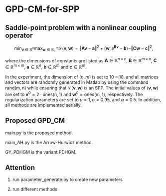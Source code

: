 # GPD-CM-for-SPP

## Saddle-point problem with a nonlinear coupling operator
$$
\min_{\mathbf{v}\in \mathbb{R}^{n}}\max_{\mathbf{w}\in \mathbb{R}^{m}_{+}}\mathcal{L}(\mathbf{v},\mathbf{w})=\Vert\mathbf{A}\mathbf{v}-\mathbf{a}\Vert^{2}+\langle\mathbf{w},e^{\mathbf{B}\mathbf{v}}-\mathbf{b}\rangle-\Vert\mathbf{C}\mathbf{w}-\mathbf{c}\Vert^{2},
$$

where the dimensions of constants are listed as $\mathbf{A}\in \mathbb{R}^{n\times n}$, $\mathbf{B}\in \mathbb{R}^{m\times n}$, $\mathbf{C}\in \mathbb{R}^{m\times m}$, $\mathbf{a}\in \mathbb{R}^{n}$, $\mathbf{b}\in \mathbb{R}^{m}$ and $\mathbf{c}\in \mathbb{R}^{m}$. 

In the experiment, the dimension of $(n,m)$ is set to $10\times10$, and all matrices and vectors are randomly generated in Matlab by using the command $\mathsf{rand(m,n)}$ while ensuring that $\mathcal{L}(\mathbf{v},\mathbf{w})$ is an SPP. The initial values of $(\mathbf{v},\mathbf{w})$ are set to $\mathbf{v}^{0}=2\cdot\mathsf{ones(n,1)}$ and $\mathbf{w}^{0}=\mathsf{ones(m,1)}$, respectively. The regularization parameters are set to $\mu=1, \sigma=0.95,$ and $\alpha=0.5$. In addition, all methods are implemented serially. 

## Proposed GPD_CM 

main.py is the proposed method.

main_AH.py is the Arrow-Hurwicz method.

GY_PDHGM is the variant PDHGM.

## Attention

1. run parameter_generate.py to create new parameters

2. run different methods 
